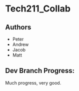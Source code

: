 # Tech211_Collab

## Authors
- Peter
- Andrew
- Jacob
- Matt

## Dev Branch Progress:
Much progress, very good.